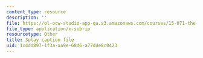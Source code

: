 ```yaml
---
content_type: resource
description: ''
file: https://ol-ocw-studio-app-qa.s3.amazonaws.com/courses/15-071-the-analytics-edge-spring-2017/1c4dd8971f3aaa9e68d6a77d4e8c0423_35kwBJQwmLg.srt
file_type: application/x-subrip
resourcetype: Other
title: 3play caption file
uid: 1c4dd897-1f3a-aa9e-68d6-a77d4e8c0423
---
```

